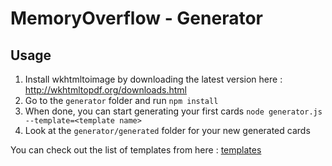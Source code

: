 # MemoryOverflow - Generator

## Usage

1. Install wkhtmltoimage by downloading the latest version here : http://wkhtmltopdf.org/downloads.html
2. Go to the `generator` folder and run ```npm install```
3. When done, you can start generating your first cards ```node generator.js --template=<template name>```
4. Look at the `generator/generated` folder for your new generated cards

You can check out the list of templates from here : [templates](https://github.com/CodeCorico/MemoryOverflow/tree/master/templates)
